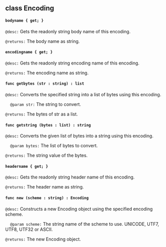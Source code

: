 ## class Encoding

#### ```bodyname { get; }```

```@desc:``` Gets the readonly string body name of this encoding.

```@returns:``` The body name as string.

#### ```encodingname { get; }```

```@desc:``` Gets the readonly string encoding name of this encoding.

```@returns:``` The encoding name as string.

#### ```func getbytes (str : string) : list```

```@desc:``` Converts the specified string into a list of bytes using this encoding.

&nbsp;&nbsp;&nbsp;&nbsp;```@param str:``` The string to convert.

```@returns:``` The bytes of str as a list.

#### ```func getstring (bytes : list) : string```

```@desc:``` Converts the given list of bytes into a string using this encoding.

&nbsp;&nbsp;&nbsp;&nbsp;```@param bytes:``` The list of bytes to convert.

```@returns:``` The string value of the bytes.

#### ```headername { get; }```

```@desc:``` Gets the readonly string header name of this encoding.

```@returns:``` The header name as string.

#### ```func new (scheme : string) : Encoding```

```@desc:``` Constructs a new Encoding object using the specified encoding scheme.

&nbsp;&nbsp;&nbsp;&nbsp;```@param scheme:``` The string name of the scheme to use. UNICODE, UTF7, UTF8, UTF32 or ASCII.

```@returns:``` The new Encoding object.

